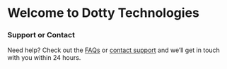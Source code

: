 # Welcome to Dotty Technologies

### Support or Contact

Need help? Check out the [FAQs](https://dottytech.com/faqs.md) or [contact support](mailto:support@dottytech.com) and we’ll get in touch with you within 24 hours.
